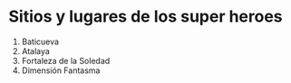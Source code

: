 # Sitios y lugares de los super heroes

1. Baticueva
2. Atalaya
3. Fortaleza de la Soledad
4. Dimensión Fantasma